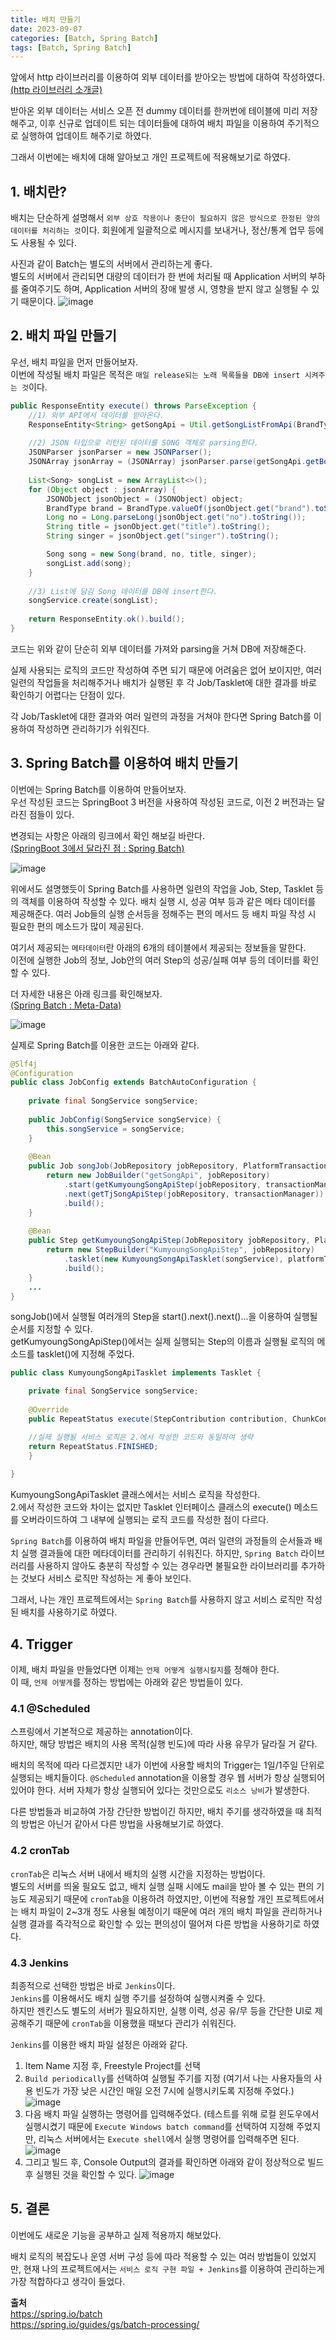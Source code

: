 ```yaml
---
title: 배치 만들기
date: 2023-09-07
categories: [Batch, Spring Batch]
tags: [Batch, Spring Batch]
---
```


앞에서 http 라이브러리를 이용하여 외부 데이터를 받아오는 방법에 대하여 작성하였다.  
[(http 라이브러리 소개글)](https://j-jeongeun.github.io/posts/http_message)

받아온 외부 데이터는 서비스 오픈 전 dummy 데이터를 한꺼번에 테이블에 미리 저장해주고, 이후 신규로 업데이트 되는 데이터들에 대하여 배치 파일을 이용하여 주기적으로 실행하여 업데이트 해주기로 하였다.

그래서 이번에는 배치에 대해 알아보고 개인 프로젝트에 적용해보기로 하였다.

## 1. 배치란?

배치는 단순하게 설명해서 `외부 상호 작용이나 중단이 필요하지 않은 방식으로 한정된 양의 데이터를 처리하는 것`이다. 회원에게 일괄적으로 메시지를 보내거나, 정산/통계 업무 등에도 사용될 수 있다.

사진과 같이 Batch는 별도의 서버에서 관리하는게 좋다.  
별도의 서버에서 관리되면 대량의 데이터가 한 번에 처리될 때 Application 서버의 부하를 줄여주기도 하며, Application 서버의 장애 발생 시, 영향을 받지 않고 실행될 수 있기 때문이다.
 ![image](https://github.com/j-jeongeun/j-jeongeun.github.io/assets/121920173/5ff64a6d-d679-4392-afba-125e3facc11d)

## 2. 배치 파일 만들기

우선, 배치 파일을 먼저 만들어보자.  
이번에 작성될 배치 파일은 목적은 `매일 release되는 노래 목록들을 DB에 insert 시켜주는 것`이다.

```java
public ResponseEntity execute() throws ParseException {
	//1) 외부 API에서 데이터를 받아온다.
	ResponseEntity<String> getSongApi = Util.getSongListFromApi(BrandType.kumyoung);  
  
	//2) JSON 타입으로 리턴된 데이터를 SONG 객체로 parsing한다.
	JSONParser jsonParser = new JSONParser();  
	JSONArray jsonArray = (JSONArray) jsonParser.parse(getSongApi.getBody());  
  
	List<Song> songList = new ArrayList<>();  
	for (Object object : jsonArray) {  
        JSONObject jsonObject = (JSONObject) object;  
		BrandType brand = BrandType.valueOf(jsonObject.get("brand").toString());  
		Long no = Long.parseLong(jsonObject.get("no").toString());  
		String title = jsonObject.get("title").toString();  
		String singer = jsonObject.get("singer").toString();  

		Song song = new Song(brand, no, title, singer);  
		songList.add(song);  
	}  
  
	//3) List에 담김 Song 데이터를 DB에 insert한다.
	songService.create(songList);  
	
	return ResponseEntity.ok().build();  
}
```

코드는 위와 같이 단순히 외부 데이터를 가져와 parsing을 거쳐 DB에 저장해준다.

실제 사용되는 로직의 코드만 작성하여 주면 되기 때문에 어려움은 없어 보이지만, 여러 일련의 작업들을 처리해주거나 배치가 실행된 후 각 Job/Tasklet에 대한 결과를 바로 확인하기 어렵다는 단점이 있다.

각 Job/Tasklet에 대한 결과와 여러 일련의 과정을 거쳐야 한다면 Spring Batch를 이용하여 작성하면 관리하기가 쉬워진다.

## 3. Spring Batch를 이용하여 배치 만들기

이번에는 Spring Batch를 이용하여 만들어보자.  
우선 작성된 코드는 SpringBoot 3 버전을 사용하여 작성된 코드로, 이전 2 버전과는 달라진 점들이 있다. 

변경되는 사항은 아래의 링크에서 확인 해보길 바란다.  
[(SpringBoot 3에서 달라진 점 : Spring Batch)](https://www.youtube.com/watch?v=_TSjkSn2yvQ)

![image](https://github.com/j-jeongeun/j-jeongeun.github.io/assets/121920173/21c40b99-d017-4b68-864e-cdb753e90caa)

위에서도 설명했듯이 Spring Batch를 사용하면 일련의 작업을 Job, Step, Tasklet 등의 객체를 이용하여 작성할 수 있다. 배치 실행 시, 성공 여부 등과 같은 메타 데이터를 제공해준다. 여러 Job들의 실행 순서등을 정해주는 편의 메서드 등 배치 파일 작성 시 필요한 편의 메소드가 많이 제공된다.

여기서 제공되는 `메타데이터`란 아래의 6개의 테이블에서 제공되는 정보들을 말한다.  
이전에 실행한 Job의 정보, Job안의 여러 Step의 성공/실패 여부 등의 데이터를 확인할 수 있다.


더 자세한 내용은 아래 링크를 확인해보자.  
[(Spring Batch : Meta-Data)](https://docs.spring.io/spring-batch/docs/current/reference/html/schema-appendix.html#metaDataSchema)


![image](https://github.com/j-jeongeun/j-jeongeun.github.io/assets/121920173/147b3116-d1e5-4dc0-b1ce-ad9670e0300b)

실제로 Spring Batch를 이용한 코드는 아래와 같다.

```java
@Slf4j  
@Configuration  
public class JobConfig extends BatchAutoConfiguration {  
  
	private final SongService songService;  
  
	public JobConfig(SongService songService) {  
		this.songService = songService;  
	}  
  
	@Bean  
	public Job songJob(JobRepository jobRepository, PlatformTransactionManager transactionManager) {  
		return new JobBuilder("getSongApi", jobRepository)  
            .start(getKumyoungSongApiStep(jobRepository, transactionManager))  
            .next(getTjSongApiStep(jobRepository, transactionManager))  
            .build();  
	}  
  
	@Bean  
	public Step getKumyoungSongApiStep(JobRepository jobRepository, PlatformTransactionManager platformTransactionManager){  
		return new StepBuilder("KumyoungSongApiStep", jobRepository)  
            .tasklet(new KumyoungSongApiTasklet(songService), platformTransactionManager)  
            .build();  
	}
	...
}
```

songJob()에서 실행될 여러개의 Step을 start().next().next()...을 이용하여 실행될 순서를 지정할 수 있다.  
getKumyoungSongApiStep()에서는 실제 실행되는 Step의 이름과 실행될 로직의 메소드를 tasklet()에 지정해 주었다.

```java
public class KumyoungSongApiTasklet implements Tasklet {  

	private final SongService songService;  
  
	@Override  
	public RepeatStatus execute(StepContribution contribution, ChunkContext chunkContext) throws ParseException {  

	//실제 실행될 서비스 로직은 2.에서 작성한 코드와 동일하여 생략  
	return RepeatStatus.FINISHED;  
	}  
  
}
```

KumyoungSongApiTasklet 클래스에서는 서비스 로직을 작성한다.  
2.에서 작성한 코드와 차이는 없지만 Tasklet 인터페이스 클래스의 execute() 메소드를 오버라이드하여 그 내부에 실행되는 로직 코드를 작성한 점이 다르다.

`Spring Batch`를 이용하여 배치 파일을 만들어두면, 여러 일련의 과정들의 순서들과 배치 실행 결과들에 대한 메타데이터를 관리하기 쉬워진다. 하지만, `Spring Batch` 라이브러리를 사용하지 않아도 충분히 작성할 수 있는 경우라면 불필요한 라이브러리를 추가하는 것보다 서비스 로직만 작성하는 게 좋아 보인다.

그래서, 나는 개인 프로젝트에서는 `Spring Batch`를 사용하지 않고 서비스 로직만 작성된 배치를 사용하기로 하였다.

## 4. Trigger

이제, 배치 파일을 만들었다면 이제는 `언제 어떻게 실행시킬지`를 정해야 한다.  
이 때,  `언제 어떻게`를 정하는 방법에는 아래와 같은 방법들이 있다.

### 4.1 @Scheduled

스프링에서 기본적으로 제공하는 annotation이다.  
하지만, 해당 방법은 배치의 사용 목적(실행 빈도)에 따라 사용 유무가 달라질 거 같다.  

배치의 목적에 따라 다르겠지만 내가 이번에 사용할 배치의 Trigger는 1일/1주일 단위로 실행되는 배치들이다. `@Scheduled` annotation을 이용할 경우 웹 서버가 항상 실행되어 있어야 한다. 서버 자체가 항상 실행되어 있다는 것만으로도 `리소스 낭비`가 발생한다.

다른 방법들과 비교하여 가장 간단한 방법이긴 하지만, 배치 주기를 생각하였을 때 최적의 방법은 아닌거 같아서 다른 방법을 사용해보기로 하였다.

### 4.2 cronTab

`cronTab`은 리눅스 서버 내에서 배치의 실행 시간을 지정하는 방법이다.  
별도의 서버를 띄울 필요도 없고, 배치 실행 실패 시에도 mail을 받아 볼 수 있는 편의 기능도 제공되기 때문에 `cronTab`을 이용하려 하였지만, 이번에 적용할 개인 프로젝트에서는 배치 파일이 2~3개 정도 사용될 예정이기 때문에 여러 개의 배치 파일을 관리하거나 실행 결과를 즉각적으로 확인할 수 있는 편의성이 떨어져 다른 방법을 사용하기로 하였다.

### 4.3 Jenkins

최종적으로 선택한 방법은 바로 `Jenkins`이다.  
`Jenkins`를 이용해서도 배치 실행 주기를 설정하여 실행시켜줄 수 있다.  
하지만 젠킨스도 별도의 서버가 필요하지만, 실행 이력, 성공 유/무 등을 간단한 UI로 제공해주기 때문에 `cronTab`을 이용했을 때보다 관리가 쉬워진다.

`Jenkins`를 이용한 배치 파일 설정은 아래와 같다.

1) Item Name 지정 후, Freestyle Project를 선택
2) `Build periodically`를 선택하여 실행될 주기를 지정
(여기서 나는 사용자들의 사용 빈도가 가장 낮은 시간인 매일 오전 7시에 실행시키도록 지정해 주었다.)
![image](https://github.com/j-jeongeun/j-jeongeun.github.io/assets/121920173/10925feb-bfac-4cf8-8ca5-a646ca4a17ac)
3) 다음 배치 파일 실행하는 명령어를 입력해주었다.
(테스트를 위해 로컬 윈도우에서 실행시켰기 때문에 `Execute Windows batch command`를 선택하여 지정해 주었지만, 리눅스 서버에서는 `Execute shell`에서 실행 명령어를 입력해주면 된다.
![image](https://github.com/j-jeongeun/j-jeongeun.github.io/assets/121920173/e9427237-5750-40f0-93af-70d202e41d66)
4) 그리고 빌드 후, Console Output의 결과를 확인하면 아래와 같이 정상적으로 빌드 후 실행된 것을 확인할 수 있다.
![image](https://github.com/j-jeongeun/j-jeongeun.github.io/assets/121920173/582724d8-5d26-4398-b741-e1d6769697a8)

## 5. 결론

이번에도 새로운 기능을 공부하고 실제 적용까지 해보았다.  

배치 로직의 복잡도나 운영 서버 구성 등에 따라 적용할 수 있는 여러 방법들이 있었지만, 현재 나의 프로젝트에서는 `서비스 로직 구현 파일 + Jenkins`를 이용하여 관리하는게 가장 적합하다고 생각이 들었다.

**출처**  
https://spring.io/batch  
https://spring.io/guides/gs/batch-processing/

<script src="https://giscus.app/client.js"
        data-repo="j-jeongeun/github.io.comments"
        data-repo-id="R_kgDOJIg9UQ"
        data-category="Announcements"
        data-category-id="DIC_kwDOJIg9Uc4CVz67"
        data-mapping="pathname"
        data-strict="0"
        data-reactions-enabled="1"
        data-emit-metadata="0"
        data-input-position="bottom"
        data-theme="preferred_color_scheme"
        data-lang="ko"
        crossorigin="anonymous"
        async>
</script>